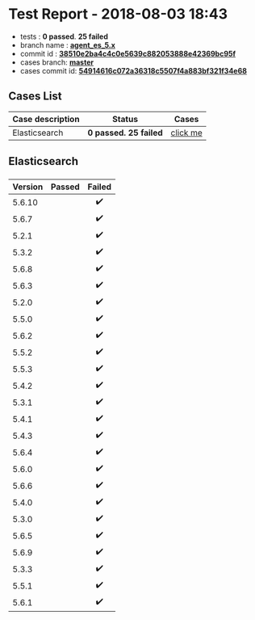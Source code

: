 # Test Report - 2018-08-03 18:43

- tests  : **0 passed**. **25 failed**
- branch name : **[agent_es_5.x](https://github.com/apache/incubator-skywalking/tree/agent_es_5.x)**
- commit id : **[38510e2ba4c4c0e5639c882053888e42369bc95f](https://github.com/apache/incubator-skywalking/commit/38510e2ba4c4c0e5639c882053888e42369bc95f)**
- cases branch: **[master](https://github.com/SkywalkingTest/skywalking-autotest-scenarios/tree/master)**
- cases commit id: **[54914616c072a36318c5507f4a883bf321f34e68](https://github.com/SkywalkingTest/skywalking-autotest-scenarios/commit/54914616c072a36318c5507f4a883bf321f34e68)**

## Cases List

| Case description | Status | Cases|
|:-----|:-----:|:-----:|
|Elasticsearch| **0 passed. 25 failed**| [click me](#elasticsearch) |

## Elasticsearch

### 
|  Version     | Passed | Failed|
|:------------- |:-------:|:-----:|
| 5.6.10  | |:heavy_check_mark:|
| 5.6.7  | |:heavy_check_mark:|
| 5.2.1  | |:heavy_check_mark:|
| 5.3.2  | |:heavy_check_mark:|
| 5.6.8  | |:heavy_check_mark:|
| 5.6.3  | |:heavy_check_mark:|
| 5.2.0  | |:heavy_check_mark:|
| 5.5.0  | |:heavy_check_mark:|
| 5.6.2  | |:heavy_check_mark:|
| 5.5.2  | |:heavy_check_mark:|
| 5.5.3  | |:heavy_check_mark:|
| 5.4.2  | |:heavy_check_mark:|
| 5.3.1  | |:heavy_check_mark:|
| 5.4.1  | |:heavy_check_mark:|
| 5.4.3  | |:heavy_check_mark:|
| 5.6.4  | |:heavy_check_mark:|
| 5.6.0  | |:heavy_check_mark:|
| 5.6.6  | |:heavy_check_mark:|
| 5.4.0  | |:heavy_check_mark:|
| 5.3.0  | |:heavy_check_mark:|
| 5.6.5  | |:heavy_check_mark:|
| 5.6.9  | |:heavy_check_mark:|
| 5.3.3  | |:heavy_check_mark:|
| 5.5.1  | |:heavy_check_mark:|
| 5.6.1  | |:heavy_check_mark:|


